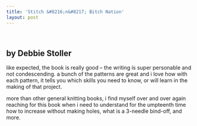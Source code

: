 ```yaml
---
title: 'Stitch &#8216;n&#8217; Bitch Nation'
layout: post
---
```


<div class="powells">
  <txp:wm_powells_img isbn="0761128182" /><br /> <txp:wm_powells_link isbn="0761128182" />
</div>

## by Debbie Stoller 

like expected, the book is really good &#8211; the writing is super personable and not condescending. a bunch of the patterns are great and i love how with each pattern, it tells you which skills you need to know, or will learn in the making of that project. 

more than other general knitting books, i find myself over and over again reaching for this book when i need to understand for the umpteenth time how to increase without making holes, what is a 3-needle bind-off, and more.